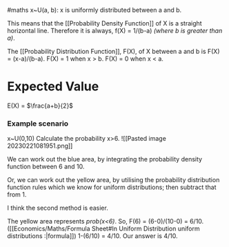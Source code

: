 #maths
x~U(a, b): x is uniformly distributed between a and b.

This means that the [[Probability Density Function]] of X is a straight horizontal line. 
Therefore it is always, f(X) = 1/(b-a) *(where b is greater than a)*.

The [[Probability Distribution Function]], F(X), of X between a and b is F(X) = (x-a)/(b-a).
F(X) = 1 when x > b.
F(X) = 0 when x < a.

# Expected Value
E(X) = $\frac{a+b}{2}$
### Example scenario
x~U(0,10)
Calculate the probability x>6.
![[Pasted image 20230221081951.png]]

We can work out the blue area, by integrating the probability density function between 6 and 10.

Or, we can work out the yellow area, by utilising the probability distribution function rules which we know for uniform distributions; then subtract that from 1.

I think the second method is easier.

The yellow area represents *prob(x<6)*. So, F(6) = (6-0)/(10-0) = 6/10. ([[Economics/Maths/Formula Sheet#In Uniform Distribution uniform distributions :|formula]])
1-(6/10) = 4/10.
Our answer is 4/10.